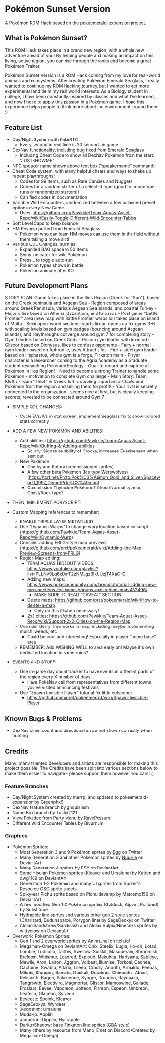 # Pokémon Sunset Version

A Pokémon ROM Hack based on the [pokeemerald-expansion](https://github.com/rh-hideout/pokeemerald-expansion) project.

## What is Pokémon Sunset?

This ROM Hack takes place in a brand new region, with a whole new adventure ahead of you! By helping people and making an impact on this living, active region, you can rise through the ranks and become a great Pokémon Trainer.

Pokémon Sunset Version is a ROM Hack coming from my love for real-world animals and ecosystems. After creating Pokémon Emerald Seaglass, I really wanted to continue my ROM Hacking journey, but I wanted to get more experimental and tie in my real world interests. As a Biology student in college, I have been constantly inspired by classes and what I've learned, and now I hope to apply this passion in a Pokémon game. I hope this experience helps people to think more about the environment around them! :)

## Feature List
- Day/Night System with FakeRTC
    - Every second in real time is 20 seconds in game
- DexNav functionality, including bug fixed from Emerald Seaglass
    - Including Cheat Code to show all DexNav Pokémon from the start: "JUSTSHOWME"
- NPC speaker name shown above text box ("speakername" command)
- Cheat Code system, with many helpful cheats and ways to shake up repeat playthroughs!
    - Codes for 99 items, such as Rare Candies and Nuggets
    - Codes for a random starter of a selected type (good for monotype runs or randomized starters!)
    - Can find codes in documentation
- Variable Wild Encounters, randomized between a few balanced preset options every New Game
    - Uses: https://github.com/Pawkkie/Team-Aquas-Asset-Repo/wiki/Easily-Toggle-Different-Wild-Encounter-Tables
- Soft Level Caps to keep balance
- HM Revamp ported from Emerald Seaglass
    - Pokémon who can learn HM moves can use them in the field without them taking a move slot!
- Various QOL Changes, such as:
    - Expanded BAG space to 50 Items
    - Shiny Indicator for wild Pokémon
    - Press L to toggle auto-run
    - Pokémon types shown in battle
    - Pokémon animate after KO

## Future Development Plans
STORY PLAN: Game takes place in the Ilios Region (Greek for "Sun"), based on the Greek peninsula and Aegean Sea
    - Region composed of areas around Greek Peninsula, various Aegean Sea islands, and coastal Turkey
        - Major cities based on Athens, Byzantium, and Knossos
        - Post game "Battle Frontier" area (new map with Battle Frontier warps lol) takes place on island of Malta
        - Semi open-world sections: starts linear, opens up for gyms 3-6 with scaling levels based on gym badges (bouncing around Aegean islands), and playthroughs converge around gym 7 for completing story
    - Gym Leaders based on Greek Gods
        - Poison gym leader with toxic orb Gliscor based on Dionysus, likes to confuse opponents
        - Fairy + normal gym leader based on Aphrodite, uses Attract a lot
        - Fire + steel gym leader based on Hephastus, whole gym is a forge, Tinkaton main
    - Player character is a researcher coming to the Agria Academy as a Graduate student researching Pokémon Ecology
        - Goal: to record and capture all Pokémon in Ilios Region!
        - Need to become a strong Trainer to handle some Pokémon - motivation to complete Gym challenge
    - Main Story: Team Kleftis (Team "Thief" in Greek. lol) is stealing important artifacts and Pokémon from the region and selling them for profit!
        - Your rival is secretly connected to the organization - seems nice at first, but is clearly keeping secrets, revealed to be connected around Gym 7

- SIMPLE QOL CHANGES:
    - Cycle EVs/IVs in stat screen, implement Seaglass fix to show colored stats correctly

- ADD A FEW NEW POKéMON AND ABILITIES:
    - Add abilities: https://github.com/Pawkkie/Team-Aquas-Asset-Repo/wiki/Buffing-&-Adding-abilities
        - Scurry: Signature ability of Crocky, increases Evasiveness when sent out
    - New Pokémon
        - Crocky and Kotora (commissioned sprites)
        - A few other beta Pokémon (Ice type Werewolves) (https://tcrf.net/Proto:Pok%C3%A9mon_Gold_and_Silver/Spaceworld_1997_Demo/Pok%C3%A9mon)
        - Commission Thylacine Pokémon? Ghost/Normal type or Ghost/Rock type?

- THEN, IMPLEMENT PORYSCRIPT!

- Custom Mapping references to remember:
    - ENABLE TRIPLE LAYER METATILES?
    - Use "Dynamic Warps" to change warp location based on script (https://github.com/Pawkkie/Team-Aquas-Asset-Repo/wiki/Dynamic-Warp)
    - Consider adding FRLG-style map previews (https://github.com/pret/pokeemerald/wiki/Adding-the-Map-Preview-Screens-from-FRLG)
    - Region Map editing:
        - TEAM AQUAS HIDEOUT VIDEOS: https://www.youtube.com/playlist?list=PLLNv9Lq6kDmT2zNM_gz3IkUUzjT4KaC-G
        - Adding new maps: https://www.pokecommunity.com/threads/tutorial-adding-new-map-sections-for-name-popups-and-region-map.433496/
            - MAKE SURE TO READ "CAVEAT" SECTION!
        - Delete maps: https://github.com/pret/pokeemerald/wiki/How-to-delete-a-map
            - Only do this if/when necessary!
        - 2x2 cities: https://github.com/Pawkkie/Team-Aquas-Asset-Repo/wiki/Support-2x2-Cities-on-the-Region-Map
    - Consider Berry Tree works in map, including maybe implementing mulch, weeds, etc
        - Could be cool and interesting! Especially in player "home base" area
    - REMEMBER: Add WISHING WELL to area early on! Maybe it's own dedicated location in some ruins?

- EVENTS AND STUFF:
    - Use in-game day count tracker to have events in different parts of the region every X number of days
        - Have PokéNav call from representatives from different towns you've visited announcing festivals
    - Use "Spawn Invisible Player" tutorial for little cutscenes
        - https://github.com/pret/pokeemerald/wiki/Spawn-Invisible-Player

## Known Bugs & Problems
- DexNav chain count and directional arrow not shown correctly when hunting

## Credits
Many, many talented developers and artists are responsible for making this project possible. The Credits have been split into various sections below to make them easier to navigate - please support them however you can!! :)

### Feature Branches
- Day/Night System created by merrp, and updated to pokeemerald-expansion by Greenphx9
- DexNav feature branch by ghoulslash
- Name Box branch by Tustin2121
- View Pokédex from Party Menu by RavePossum
- Different Wild Encounter Tables by Bivurnum

### Graphics
- Pokémon Sprites:
    - Most Generation 3 and 9 Pokémon sprites by [Egg](https://x.com/Egg3ggEgg) on Twitter
    - Many Generation 3 and other Pokémon sprites by [Nuukiie](https://www.deviantart.com/nuukiie) on DeviantArt
    - Many Generation 4 sprites by ESY on DeviantArt
    - Some Hisuian Pokémon sprites (Kleavor and Ursaluna) by Katten and dwg1109 on DeviantArt
    - Generation 1-2 Pokémon and many UI sprites from Spriter's Resource GSC sprite sheets
    - Spiky-ear Pichu sprite based on Pichu devamp by Matdemo159 on DeviantArt
    - A few modified Gen 1-2 Pokémon sprites (Golduck, Aipom, Politoed) by Substitube
    - Hydrapple line sprites and various other gen 2 style sprites (Charizard, Dudunsparce, Porygon line) by SageDeoxys on Twitter
    - Alolan Sandshrew/Sandslash and Alolan Vulpix/Ninetales sprites by wittycrow on DeviantArt
- Overworld Pokémon Sprites:
    - Gen 1 and 2 overworld sprites by Anima_nel on itch.io!
    - Megaman-Omega on DeviantArt: Onix, Steelix, Lugia, Ho-oh, Lotad, Lombre, Ludicolo, Taillow, Swellow, Surskit, Masquerain, Shroomish, Breloom, Whismur, Loudred, Exploud, Makuhita, Hariyama, Sableye, Mawile, Aron, Lairon, Aggron, Volbeat, Illumise, Torkoal, Cacnea, Cacturne, Swablu, Altaria, Lileep, Cradily, Anorith, Armaldo, Feebas, Milotic, Shuppet, Banette, Duskull, Dusclops, Chimecho, Absol, Relicanth, Bagon, Salamence, Kyogre, Groudon, Rayquaza, Tangrowth, Electivire, Magmortar, Gliscor, Mamoswine, Gallade, Froslass, Eevee, Vaporeon, Jolteon, Flareon, Espeon, Umbreon, Leafeon, Glaceon, Sylveon
    - Eeveeee: Spoink, Kleavor
    - SageDeoxys: Wyrdeer
    - .kedoshim: Ursaluna
    - Mudskip: Applin
    - Jaquelion: Dipplin, Hydrapple
    - DarkusShadow: base Tinkaton line sprites (GBA style)
    - Many others by resource from Mano_Emet on Discord (Created by Megaman-Omega)